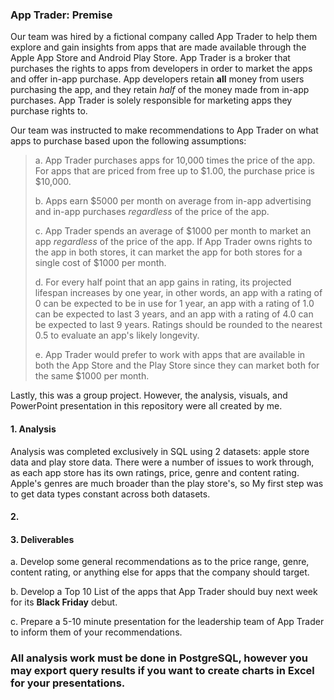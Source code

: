 ### App Trader: Premise

Our team was hired by a fictional company called App Trader to help them explore and gain insights from apps that are made available through the Apple App Store and Android Play Store. App Trader is a broker that purchases the rights to apps from developers in order to market the apps and offer in-app purchase. App developers retain **all** money from users purchasing the app, and they retain _half_ of the money made from in-app purchases. App Trader is solely responsible for marketing apps they purchase rights to.  

Our team was instructed to make recommendations to App Trader on what apps to purchase based upon the following assumptions:

<blockquote>a. App Trader purchases apps for 10,000 times the price of the app. For apps that are priced from free up to $1.00, the purchase price is $10,000.

b. Apps earn $5000 per month on average from in-app advertising and in-app purchases _regardless_ of the price of the app.  

c. App Trader spends an average of $1000 per month to market an app _regardless_ of the price of the app. If App Trader owns rights to the app in both stores, it can market the app for both stores for a single cost of $1000 per month.  

d. For every half point that an app gains in rating, its projected lifespan increases by one year, in other words, an app with a rating of 0 can be expected to be in use for 1 year, an app with a rating of 1.0 can be expected to last 3 years, and an app with a rating of 4.0 can be expected to last 9 years. Ratings should be rounded to the nearest 0.5 to evaluate an app's likely longevity.  

e. App Trader would prefer to work with apps that are available in both the App Store and the Play Store since they can market both for the same $1000 per month.</blockquote>


Lastly, this was a group project. However, the analysis, visuals, and PowerPoint presentation in this repository were all created by me. 

#### 1. Analysis
Analysis was completed exclusively in SQL using 2 datasets: apple store data and play store data. There were a number of issues to work through, as each app store has its own ratings, price, genre and content rating. Apple's genres are much broader than the play store's, so My first step was to get data types constant across both datasets. 





#### 2.  

#### 3. Deliverables
a. Develop some general recommendations as to the price range, genre, content rating, or anything else for apps that the company should target.  

b. Develop a Top 10 List of the apps that App Trader should buy next week for its **Black Friday** debut.  

c. Prepare a 5-10 minute presentation for the leadership team of App Trader to inform them of your recommendations.



### All analysis work must be done in PostgreSQL, however you may export query results if you want to create charts in Excel for your presentations.
